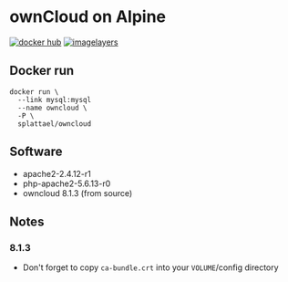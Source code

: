 # ownCloud on Alpine

[![docker hub](https://img.shields.io/badge/docker-image-blue.svg?style=flat-square)](https://registry.hub.docker.com/u/splattael/owncloud/)
[![imagelayers](https://badge.imagelayers.io/splattael/owncloud:latest.svg)](https://imagelayers.io/?images=splattael/owncloud:latest)

## Docker run

    docker run \
      --link mysql:mysql
      --name owncloud \
      -P \
      splattael/owncloud

## Software

* apache2-2.4.12-r1
* php-apache2-5.6.13-r0
* owncloud 8.1.3 (from source)

## Notes

### 8.1.3

* Don't forget to copy `ca-bundle.crt` into your `VOLUME`/config directory
